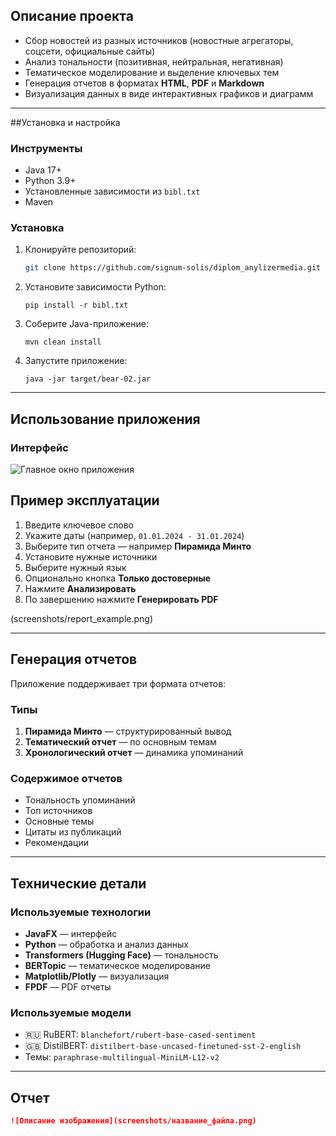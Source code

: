 ## Описание проекта

- Сбор новостей из разных источников (новостные агрегаторы, соцсети, официальные сайты)
- Анализ тональности (позитивная, нейтральная, негативная)
- Тематическое моделирование и выделение ключевых тем
- Генерация отчетов в форматах **HTML**, **PDF** и **Markdown**
- Визуализация данных в виде интерактивных графиков и диаграмм

---

##Установка и настройка

### Инструменты

- Java 17+
- Python 3.9+
- Установленные зависимости из `bibl.txt`
- Maven

### Установка

1. Клонируйте репозиторий:
    ```bash
    git clone https://github.com/signum-solis/diplom_anylizermedia.git
    ```

2. Установите зависимости Python:
    ```
    pip install -r bibl.txt
    ```

3. Соберите Java-приложение:
    ```
    mvn clean install
    ```

4. Запустите приложение:
    ```
    java -jar target/bear-02.jar
    ```

---


## Использование приложения

### Интерфейс

![Главное окно приложения](screenshots/main_window.png)


## Пример эксплуатации

1. Введите ключевое слово
2. Укажите даты (например, `01.01.2024 - 31.01.2024`)
3. Выберите тип отчета —  например **Пирамида Минто**
4. Установите нужные источники
5. Выберите нужный язык
6. Опционально кнопка **Только достоверные**
7. Нажмите **Анализировать**
8. По завершению нажмите **Генерировать PDF**

(screenshots/report_example.png)

---

## Генерация отчетов

Приложение поддерживает три формата отчетов:

### Типы

1. **Пирамида Минто** — структурированный вывод
2. **Тематический отчет** — по основным темам
3. **Хронологический отчет** — динамика упоминаний

### Содержимое отчетов

- Тональность упоминаний
- Топ источников
- Основные темы
- Цитаты из публикаций
- Рекомендации

---

## Технические детали

### Используемые технологии

- **JavaFX** — интерфейс
- **Python** — обработка и анализ данных
- **Transformers (Hugging Face)** — тональность
- **BERTopic** — тематическое моделирование
- **Matplotlib/Plotly** — визуализация
- **FPDF** — PDF отчеты

### Используемые модели

- 🇷🇺 RuBERT: `blanchefort/rubert-base-cased-sentiment`
- 🇬🇧 DistilBERT: `distilbert-base-uncased-finetuned-sst-2-english`
- Темы: `paraphrase-multilingual-MiniLM-L12-v2`

---

## Отчет 

```markdown
![Описание изображения](screenshots/название_файла.png)


